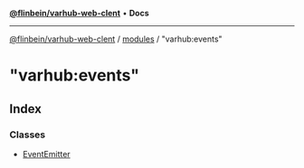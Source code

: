 [**@flinbein/varhub-web-clent**](../../../README.md) • **Docs**

***

[@flinbein/varhub-web-clent](../../../modules.md) / [modules](../../README.md) / "varhub:events"

# "varhub:events"

## Index

### Classes

- [EventEmitter](classes/EventEmitter.md)
